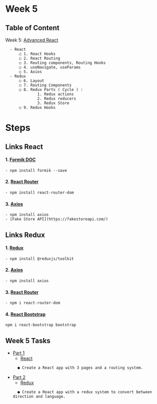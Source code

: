 # Week 5

## Table of Content

  Week 5: [Advanced React]()

      - React
          ○ 1. React Hooks
          ○ 2. React Routing
          ○ 3. Routing components, Routing Hooks
          ○ 4. useNavigate, useParams
          ○ 5. Axios
      - Redux
          ○ 6. Layout
          ○ 7. Routing Components
          ○ 8. Redux Parts ( Cycle ) :
                  1. Redux actions
                  2. Redux reducers
                  3. Redux Store
          ○ 9. Redux Hooks

# Steps
## Links React

#### 1. [Formik DOC](https://formik.org/)
```
- npm install formik --save
```
#### 2. [React Router](https://reactrouter.com/en/main)
```
- npm install react-router-dom
```
#### 3. [Axios](https://axios-http.com/docs/intro)
```
- npm install axios
- [Fake Store API](https://fakestoreapi.com/)
```

## Links Redux

#### 1. [Redux](https://redux.js.org/)
```
- npm install @reduxjs/toolkit
```

#### 2. [Axios](https://axios-http.com/docs/intro)
```
- npm install axios
```
#### 3. [React Router](https://reactrouter.com/en/main)
```
- npm i react-router-dom
```
#### 4. [React Bootstrap](https://react-bootstrap.netlify.app/)
```
npm i react-bootstrap bootstrap
```

## Week 5 Tasks
 -  [Part 1]()
      - [React]()
    ```
      ● Create a React app with 3 pages and a routing system.
    ```
 -  [Part 2]()
      - [Redux]()
    ```
      ● Create a React app with a redux system to convert between direction and language.
    ```
